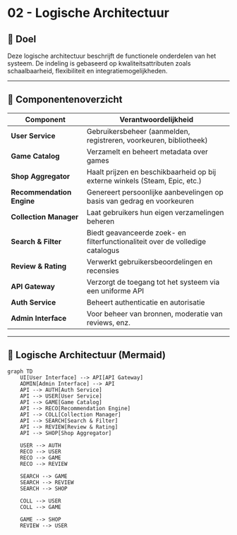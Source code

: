 # 02 - Logische Architectuur

## 🎯 Doel

Deze logische architectuur beschrijft de functionele onderdelen van het systeem. De indeling is gebaseerd op kwaliteitsattributen zoals schaalbaarheid, flexibiliteit en integratiemogelijkheden.

---

## 🧱 Componentenoverzicht

| Component              | Verantwoordelijkheid                                                                 |
|------------------------|----------------------------------------------------------------------------------------|
| **User Service**       | Gebruikersbeheer (aanmelden, registreren, voorkeuren, bibliotheek)                    |
| **Game Catalog**       | Verzamelt en beheert metadata over games                                              |
| **Shop Aggregator**    | Haalt prijzen en beschikbaarheid op bij externe winkels (Steam, Epic, etc.)          |
| **Recommendation Engine** | Genereert persoonlijke aanbevelingen op basis van gedrag en voorkeuren           |
| **Collection Manager** | Laat gebruikers hun eigen verzamelingen beheren                                       |
| **Search & Filter**    | Biedt geavanceerde zoek- en filterfunctionaliteit over de volledige catalogus         |
| **Review & Rating**    | Verwerkt gebruikersbeoordelingen en recensies                                         |
| **API Gateway**        | Verzorgt de toegang tot het systeem via een uniforme API                              |
| **Auth Service**       | Beheert authenticatie en autorisatie                                                  |
| **Admin Interface**    | Voor beheer van bronnen, moderatie van reviews, enz.                                  |

---

## 🔄 Logische Architectuur (Mermaid)

```mermaid
graph TD
    UI[User Interface] --> API[API Gateway]
    ADMIN[Admin Interface] --> API
    API --> AUTH[Auth Service]
    API --> USER[User Service]
    API --> GAME[Game Catalog]
    API --> RECO[Recommendation Engine]
    API --> COLL[Collection Manager]
    API --> SEARCH[Search & Filter]
    API --> REVIEW[Review & Rating]
    API --> SHOP[Shop Aggregator]

    USER --> AUTH
    RECO --> USER
    RECO --> GAME
    RECO --> REVIEW

    SEARCH --> GAME
    SEARCH --> REVIEW
    SEARCH --> SHOP

    COLL --> USER
    COLL --> GAME

    GAME --> SHOP
    REVIEW --> USER